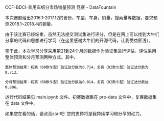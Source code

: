 CCF-BDCI-乘用车细分市场销量预测 竞赛 - DataFountain

本次赛题给出2016.1-2017.12的省份，车型，车身，销量，搜索量等数据，要求预测2018.1~2018.4的销量。

由于该比赛已经结束，虽然无法提交测试集进行评分，但是在网上可以找到大牛们分享的代码和思想进行学习（在这里感谢大牛们的开源代码，让我受益匪浅）。

鉴于此，本次学习分享采用第21到24个月的数据作为验证集进行评估，评估采用整体预测和分月预测两种方式。其中，

    整体预测结果：初赛（60款车型）验证达分数为0.714，复赛（82款车型）验证达分数为0.713。

    分月预测结果：初赛（60款车型）验证达分数达0.814，复赛（82款车型）验证达分数达0.806。

运行代码结果见 main.ipynb 文件。初赛数据集在 pre-data 文件中，复赛数据集在 data 文件中。

如果您在看的话，请点亮star吧! 您的支持将是我持续学习和分享的动力。


